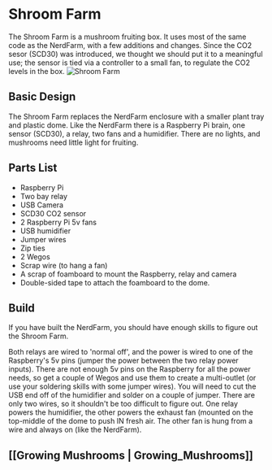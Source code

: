 # Shroom Farm
The Shroom Farm is a mushroom fruiting box.  It uses most of the same code as the NerdFarm,  with a few additions and changes.  Since the CO2 sesor (SCD30) was introduced, we thought we should put it to a meaningful use; the sensor is tied via a controller to a small fan, to regulate the CO2 levels in the box.
![Shroom Farm](https://github.com/futureag/blog/blob/master/static/images/ShroomFarm.jpg)

## Basic Design
The Shroom Farm replaces the NerdFarm enclosure with a smaller plant tray and plastic dome.  Like the NerdFarm there is a Raspberry Pi brain, one sensor (SCD30), a relay, two fans and a humidifier.  There are no lights, and mushrooms need little light for fruiting.

## Parts List
* Raspberry Pi
* Two bay relay
* USB Camera
* SCD30 CO2 sensor
* 2 Raspberry Pi 5v fans
* USB humidifier
* Jumper wires
* Zip ties
* 2 Wegos
* Scrap wire (to hang a fan)
* A scrap of foamboard to mount the Raspberry, relay and camera
* Double-sided tape to attach the foamboard to the dome.

## Build
If you have built the NerdFarm, you should have enough skills to figure out the Shroom Farm. 

Both relays are wired to 'normal off', and the power is wired to one of the Raspberry's 5v pins (jumper the power between the two relay power inputs).
There are not enough 5v pins on the Raspberry for all the power needs, so get a couple of Wegos and use them to create a multi-outlet (or use your soldering skills with some jumper wires).
You will need to cut the USB end off of the humidifier and solder on a couple of jumper.  There are only two wires, so it shouldn't be too difficult to figure out.
One relay powers the humidifier, the other powers the exhaust fan (mounted on the top-middle of the dome to push IN fresh air.
The other fan is hung from a wire and always on (like the NerdFarm).

## [[Growing Mushrooms | Growing_Mushrooms]]